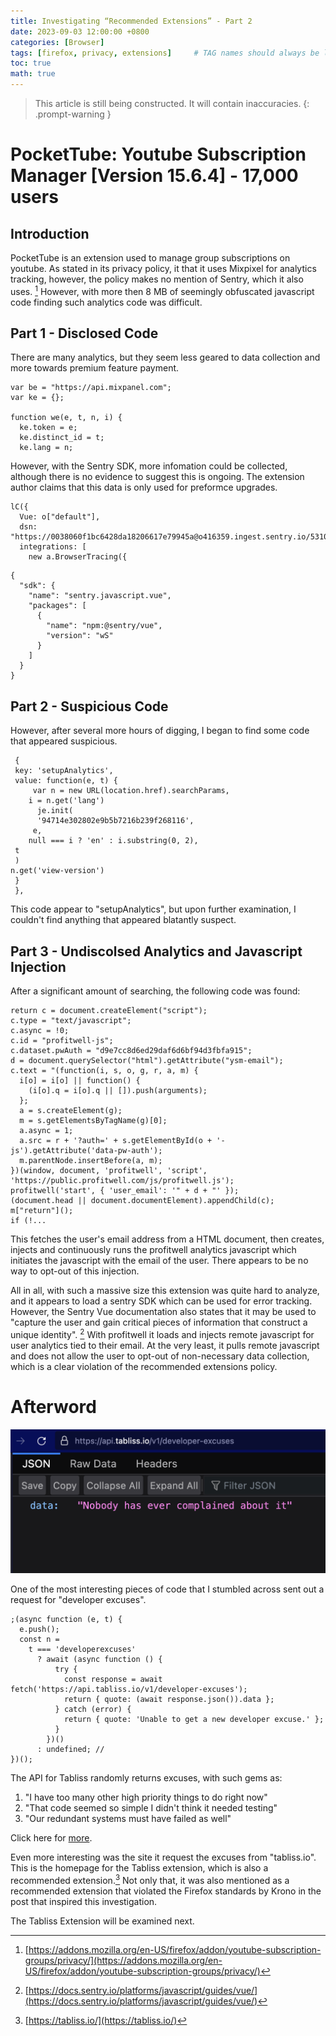 ```yaml
---
title: Investigating “Recommended Extensions” - Part 2
date: 2023-09-03 12:00:00 +0800
categories: [Browser]
tags: [firefox, privacy, extensions]     # TAG names should always be lowercase
toc: true
math: true
---
```

> This article is still being constructed. It will contain inaccuracies. 
{: .prompt-warning }

#  PocketTube: Youtube Subscription Manager [Version 15.6.4] - 17,000 users
## Introduction
PocketTube is an extension used to manage group subscriptions on youtube. As stated in its privacy policy, it that it uses Mixpixel for analytics tracking, however, the policy makes no mention of Sentry, which it also uses. [^footnote1]  However, with more then 8 MB of seemingly obfuscated javascript code finding such analytics code was difficult.

## Part 1 - Disclosed Code
There are many analytics, but they seem less geared to data collection and more towards premium feature payment.

```
var be = "https://api.mixpanel.com";
var ke = {};

function we(e, t, n, i) {
  ke.token = e;
  ke.distinct_id = t;
  ke.lang = n;
```

However, with the Sentry SDK, more infomation could be collected, although there is no evidence to suggest this is ongoing. The extension author claims that this data is only used for preformce upgrades.

```
lC({
  Vue: o["default"],
  dsn: "https://0038060f1bc6428da18206617e79945a@o416359.ingest.sentry.io/5310804",
  integrations: [
    new a.BrowserTracing({

```

```
{
  "sdk": {
    "name": "sentry.javascript.vue",
    "packages": [
      {
        "name": "npm:@sentry/vue",
        "version": "wS"
      }
    ]
  }
}
```
## Part 2 - Suspicious Code
However, after several more hours of digging, I began to find some code that appeared suspicious.

```
 {
 key: 'setupAnalytics',
 value: function(e, t) {
     var n = new URL(location.href).searchParams,
    i = n.get('lang')
      je.init(
      '94714e302802e9b5b7216b239f268116',
     e,
    null === i ? 'en' : i.substring(0, 2),
 t
 )
n.get('view-version')
 }
 },
```

This code appear to "setupAnalytics", but upon further examination, I couldn't find anything that appeared blatantly suspect.

## Part 3 - Undiscolsed Analytics and Javascript Injection
After a significant amount of searching, the following code was found:

```
return c = document.createElement("script");
c.type = "text/javascript";
c.async = !0;
c.id = "profitwell-js";
c.dataset.pwAuth = "d9e7cc8d6ed29daf6d6bf94d3fbfa915";
d = document.querySelector("html").getAttribute("ysm-email");
c.text = "(function(i, s, o, g, r, a, m) {
  i[o] = i[o] || function() {
    (i[o].q = i[o].q || []).push(arguments);
  };
  a = s.createElement(g);
  m = s.getElementsByTagName(g)[0];
  a.async = 1;
  a.src = r + '?auth=' + s.getElementById(o + '-js').getAttribute('data-pw-auth');
  m.parentNode.insertBefore(a, m);
})(window, document, 'profitwell', 'script', 'https://public.profitwell.com/js/profitwell.js');
profitwell('start', { 'user_email': '" + d + "' });
(document.head || document.documentElement).appendChild(c);
m["return"]();
if (!...

```
This fetches the user's email address from a HTML document, then creates, injects and continuously runs the profitwell analytics javascript which initiates the javascript with the email of the user. There appears to be no way to opt-out of this injection.

All in all, with such a massive size this extension was quite hard to analyze, and it appears to load a sentry SDK which can be used for error tracking. However, the Sentry Vue documentation also states that it may be used to "capture the user and gain critical pieces of information that construct a unique identity". [^footnote2] With profitwell it loads and injects remote javascript for user analytics tied to their email. At the very least, it pulls remote javascript and does not allow the user to opt-out of non-necessary data collection, which is a clear violation of the recommended extensions policy.  

# Afterword
![Developer Excuses](https://raw.githubusercontent.com/ColoursofOSINT/ColoursofOSINT.github.io/6faf08296b6555ec0817598bf0bf68b9f4a31635/assets/img/images/Lmao.png)

One of the most interesting pieces of code that I stumbled across sent out a request for "developer excuses".

```
;(async function (e, t) {
  e.push();
  const n =
    t === 'developerexcuses'
      ? await (async function () {
          try {
            const response = await fetch('https://api.tabliss.io/v1/developer-excuses');
            return { quote: (await response.json()).data };
          } catch (error) {
            return { quote: 'Unable to get a new developer excuse.' };
          }
        })()
      : undefined; //
})();
```
The API for Tabliss randomly returns excuses, with such gems as:

1. "I have too many other high priority things to do right now"
2. "That code seemed so simple I didn't think it needed testing"
3. "Our redundant systems must have failed as well"


Click here for [more](https://api.tabliss.io/v1/developer-excuses).

Even more interesting was the site it request the excuses from "tabliss.io". This is the homepage for the Tabliss extension, which is also a recommended extension.[^footnote3] Not only that, it was also mentioned as a recommended  extension that violated the Firefox standards by Krono in the post that inspired this investigation. 

The Tabliss Extension will be examined next.

[^footnote1]: [https://addons.mozilla.org/en-US/firefox/addon/youtube-subscription-groups/privacy/](https://addons.mozilla.org/en-US/firefox/addon/youtube-subscription-groups/privacy/)
[^footnote2]: [https://docs.sentry.io/platforms/javascript/guides/vue/](https://docs.sentry.io/platforms/javascript/guides/vue/)
[^footnote3]: [https://tabliss.io/](https://tabliss.io/)

